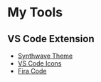 # My Tools

## VS Code Extension
- [Synthwave Theme](https://github.com/robb0wen/synthwave-vscode)
- [VS Code Icons](https://github.com/vscode-icons/vscode-icons)
- [Fira Code](https://imasters.com.br/desenvolvimento/fira-code-no-vscode)